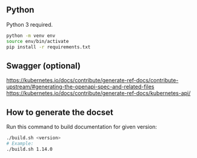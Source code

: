 ## Python

Python 3 required.

```bash
python -m venv env
source env/bin/activate
pip install -r requirements.txt
```

## Swagger (optional)

https://kubernetes.io/docs/contribute/generate-ref-docs/contribute-upstream/#generating-the-openapi-spec-and-related-files
https://kubernetes.io/docs/contribute/generate-ref-docs/kubernetes-api/

## How to generate the docset

Run this command to build documentation for given version:

```bash
./build.sh <version>
# Example:
./build.sh 1.14.0
```
